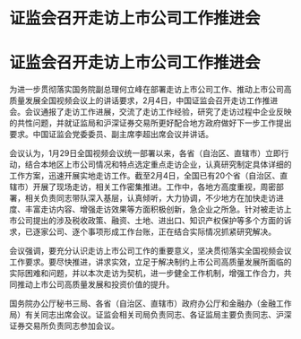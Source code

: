 # 证监会召开走访上市公司工作推进会

# 证监会召开走访上市公司工作推进会

为进一步贯彻落实国务院副总理何立峰在部署走访上市公司工作、推动上市公司高质量发展全国视频会议上的讲话要求，2月4日，中国证监会召开走访工作推进会。会议通报了走访工作进展，交流了走访工作经验，研究了走访过程中企业反映的共性问题，并就证监局和沪深证券交易所更好配合地方政府做好下一步工作提出要求。中国证监会党委委员、副主席李超出席会议并讲话。

会议认为，1月29日全国视频会议统一部署以来，各省（自治区、直辖市）立即行动，结合本地区上市公司情况和特点选定重点走访企业，认真研究制定具体详细的工作方案，迅速开展实地走访工作。截至2月4日，全国已有20个省（自治区、直辖市）开展了现场走访，相关工作密集推进。工作中，各地方高度重视，周密部署，相关负责同志带队深入基层，认真倾听，大力协调，不少地方在加快走访进度、丰富走访内容、增强走访效果等方面积极创新，急企业之所急。针对被走访上市公司提出的涉及税收政策、融资、土地、进出口、知识产权保护等多个方面的诉求，已逐家公司、逐个事项形成工作台账，正在结合实际情况抓紧研究解决。

会议强调，要充分认识走访上市公司工作的重要意义，坚决贯彻落实全国视频会议工作要求。要尽快推进，讲求实效，立足于解决制约上市公司高质量发展所面临的实际困难和问题，并以本次走访为契机，进一步健全工作机制，增强工作合力，共同推动上市公司高质量发展和投资价值的提升。

国务院办公厅秘书三局、各省（自治区、直辖市）政府办公厅和金融办（金融工作局）有关同志出席会议。证监会相关司局负责同志、各证监局主要负责同志、沪深证券交易所负责同志参加会议。

